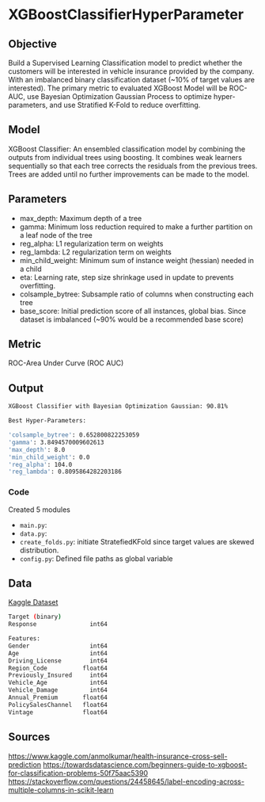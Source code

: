 # XGBoostClassifierHyperParameter


## Objective
Build a Supervised Learning Classification model to predict whether the customers will be interested in vehicle insurance provided by the company. With an imbalanced binary classification dataset (~10% of target values are interested). The primary metric to evaluated XGBoost Model will be ROC-AUC, use Bayesian Optimization Gaussian Process to optimize hyper-parameters, and use Stratified K-Fold to reduce overfitting.


## Model
XGBoost Classifier: An ensembled classification model by combining the outputs from individual trees using boosting. It combines weak learners sequentially so that each tree corrects the residuals from the previous trees. Trees are added until no further improvements can be made to the model.


## Parameters
- max_depth: Maximum depth of a tree
- gamma: Minimum loss reduction required to make a further partition on a leaf node of the tree
- reg_alpha: L1 regularization term on weights
- reg_lambda: L2 regularization term on weights
- min_child_weight: Minimum sum of instance weight (hessian) needed in a child
- eta: Learning rate, step size shrinkage used in update to prevents overfitting.
- colsample_bytree: Subsample ratio of columns when constructing each tree
- base_score: Initial prediction score of all instances, global bias. Since dataset is imbalanced (~90% would be a recommended base score)


## Metric
ROC-Area Under Curve (ROC AUC) 

## Output
```bash
XGBoost Classifier with Bayesian Optimization Gaussian: 90.81%

Best Hyper-Parameters:

'colsample_bytree': 0.652800822253059
'gamma': 3.8494570009602613 
'max_depth': 8.0
'min_child_weight': 0.0
'reg_alpha': 104.0
'reg_lambda': 0.8095864282203186
```


### Code
Created 5 modules
- `main.py`: 
- `data.py`: 
- `create_folds.py`: initiate StratefiedKFold since target values are skewed distribution.
- `config.py`: Defined file paths as global variable


## Data
[Kaggle Dataset](https://www.kaggle.com/anmolkumar/health-insurance-cross-sell-prediction)
```bash
Target (binary)
Response               int64

Features: 
Gender                 int64
Age                    int64
Driving_License        int64
Region_Code          float64
Previously_Insured     int64
Vehicle_Age            int64
Vehicle_Damage         int64
Annual_Premium       float64
PolicySalesChannel   float64
Vintage              float64
```
## Sources
https://www.kaggle.com/anmolkumar/health-insurance-cross-sell-prediction
https://towardsdatascience.com/beginners-guide-to-xgboost-for-classification-problems-50f75aac5390
https://stackoverflow.com/questions/24458645/label-encoding-across-multiple-columns-in-scikit-learn
